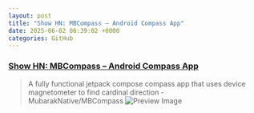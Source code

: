```yaml
---
layout: post
title: "Show HN: MBCompass – Android Compass App"
date: 2025-06-02 06:39:02 +0000
categories: GitHub
---
```


### [Show HN: MBCompass – Android Compass App](https://github.com/MubarakNative/MBCompass)

> A fully functional jetpack compose compass app that uses device magnetometer to find cardinal direction - MubarakNative/MBCompass
![Preview Image](https://repository-images.githubusercontent.com/830628742/9e7f6fda-3112-4246-923a-dd8a4eff79a9)

